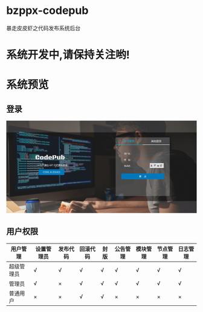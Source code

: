 # bzppx-codepub
暴走皮皮虾之代码发布系统后台

# 系统开发中,请保持关注哟!

# 系统预览
## 登录
![login](/docs/guide_res/images/login.png)

## 用户权限

| 用户管理 | 设置管理员 | 发布代码 | 回滚代码 | 封版 | 公告管理 | 模块管理 | 节点管理 | 日志管理
| --- | --- | --- | --- | --- | --- | --- | --- | --- |
| 超级管理员 | √ | √ | √ | √ | √ | √  | √ | √ | √
| 管理员 | √ | × | √ | √ | √ | √ | √  | √ | √ | √
| 普通用户 | × | × | √ | √ | × | × | × | × | ×